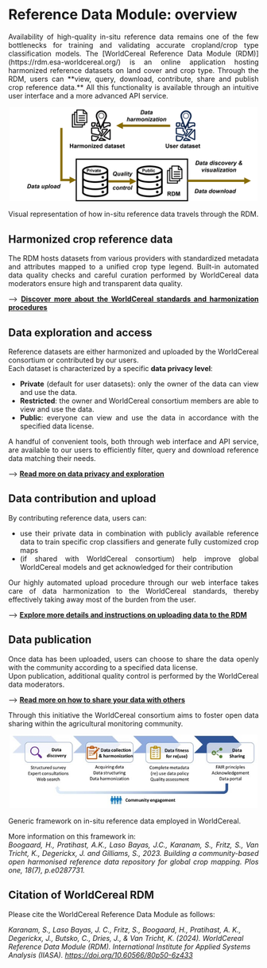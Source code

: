 # Reference Data Module: overview


<div style="text-align: justify">
Availability of high-quality in-situ reference data remains one of the few bottlenecks for training and validating accurate cropland/crop type classification models. The [WorldCereal Reference Data Module (RDM)](https://rdm.esa-worldcereal.org/) is an online application hosting harmonized reference datasets on land cover and crop type. Through the RDM, users can **view, query, download, contribute, share and publish crop reference data.** All this functionality is available through an intuitive user interface and a more advanced API service.

<p align="center">
<img src="../images/RDM_overview.png" alt="rdm" width="500"/>
<figcaption>Visual representation of how in-situ reference data travels through the RDM.</figcaption>
</p>


## Harmonized crop reference data

The RDM hosts datasets from various providers with standardized metadata and attributes mapped to a unified crop type legend. Built-in automated data quality checks and careful curation performed by WorldCereal data moderators ensure high and transparent data quality. 

--> [**Discover more about the WorldCereal standards and harmonization procedures**](./refdata.md)


## Data exploration and access

Reference datasets are either harmonized and uploaded by the WorldCereal consortium or contributed by our users.<br>
Each dataset is characterized by a specific **data privacy level**:

- **Private** (default for user datasets): only the owner of the data can view and use the data.
- **Restricted**: the owner and WorldCereal consortium members are able to view and use the data.
- **Public**: everyone can view and use the data in accordance with the specified data license.

A handful of convenient tools, both through web interface and API service, are available to our users to efficiently filter, query and download reference data matching their needs.

--> [**Read more on data privacy and exploration**](./explore.md)


## Data contribution and upload

By contributing reference data, users can:
- use their private data in combination with publicly available reference data to train specific crop classifiers and generate fully customized crop maps 
- (if shared with WorldCereal consortium) help improve global WorldCereal models and get acknowledged for their contribution

Our highly automated upload procedure through our web interface takes care of data harmonization to the WorldCereal standards, thereby effectively taking away most of the burden from the user.

--> [**Explore more details and instructions on uploading data to the RDM**](./upload.md)


## Data publication

Once data has been uploaded, users can choose to share the data openly with the community according to a specified data license.<br>
Upon publication, additional quality control is performed by the WorldCereal data moderators.

--> [**Read more on how to share your data with others**](./publish.md)

 
Through this initiative the WorldCereal consortium aims to foster open data sharing within the agricultural monitoring community.
</div>

<p align="center">
<img src="../images/ref_data_overview.jpg" alt="refdata" width="500"/>
<figcaption>Generic framework on in-situ reference data employed in WorldCereal.</figcaption>
</p>

<div style="text-align: justify">

More information on this framework in:<br>
*Boogaard, H., Pratihast, A.K., Laso Bayas, J.C., Karanam, S., Fritz, S., Van Tricht, K., Degerickx, J. and Gilliams, S., 2023. Building a community-based open harmonised reference data repository for global crop mapping. Plos one, 18(7), p.e0287731.*
</div>


## Citation of WorldCereal RDM

Please cite the WorldCereal Reference Data Module as follows:

*Karanam, S., Laso Bayas, J. C., Fritz, S., Boogaard, H., Pratihast, A. K., Degerickx, J., Butsko, C., Dries, J., & Van Tricht, K. (2024). WorldCereal Reference Data Module (RDM). International Institute for Applied Systems Analysis (IIASA). https://doi.org/10.60566/80p50-6z433*